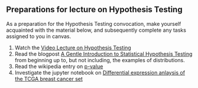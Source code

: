 ## Preparations for lecture on Hypothesis Testing

As a preparation for the Hypothesis Testing convocation, make yourself acquainted with the material below, and subsequently complete any tasks assigned to you in canvas.

1. Watch the [Video Lecture on Hypothesis Testing](https://www.youtube.com/watch?v=RFPM1qrxeeI)
2. Read the blogpost [A Gentle Introduction to Statistical Hypothesis Testing](https://machinelearningmastery.com/statistical-hypothesis-tests/) from beginning up to, but not including, the examples of distributions.
3. Read the wikipedia entry on [p-value](https://en.wikipedia.org/wiki/P-value)
4. Investigate the jupyter notebook on [Differential expression anlaysis of the TCGA breast cancer set](../testing/linear/readme.md)  
